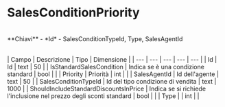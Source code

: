 # SalesConditionPriority

<br>
**Chiavi**
- *Id*
- SalesConditionTypeId, Type, SalesAgentId
<br><br>

| Campo | Descrizione | Tipo | Dimensione | 
| --- | --- | --- | --- | --- |
| Id | Id | text | 50 |
| IsStandardSalesCondition | Indica se è una condizione standard | bool |  |
| Priority | Priorità | int |  |
| SalesAgentId | Id dell'agente | text | 50 |
| SalesConditionTypeId | Id del tipo condizione di vendita | text | 1000 |
| ShouldIncludeStandardDiscountsInPrice | Indica se si richiede l'inclusione nel prezzo degli sconti standard | bool |  |
| Type |  | int |  |

